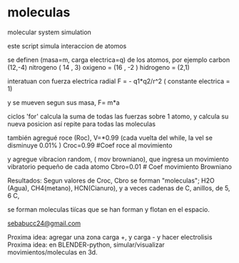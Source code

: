 # moleculas
molecular system simulation 

este script simula interaccion de atomos 

se definen (masa=m, carga electrica=q) de los atomos, 
por ejemplo 
carbon (12,-4)
nitrogeno  ( 14 , 3) 
oxigeno =  (16 , -2 ) 
hidrogeno = (2,1)

interatuan con fuerza electrica radial 
F = - q1*q2/r^2   ( constante electrica = 1) 

y se mueven segun sus masa, F= m*a 

ciclos 'for' calcula la suma de todas las fuerzas sobre 1 atomo, y calcula su nueva posicion 
así repite para todas las moleculas

también agregué roce (Roc), V=*0.99 (cada vuelta del while, la vel se disminuye 0.01% )
Croc=0.99  #Coef roce al movimiento

y agregue vibracion random, 
( mov browniano), que ingresa un movimiento vibratorio pequeño de cada atomo
Cbro=0.01   # Coef movimiento Browniano

Resultados: 
Segun valores de Croc, Cbro 
se forman "moleculas"; 
H2O (Agua), CH4(metano), HCN(Cianuro), 
y a veces cadenas de C, anillos, de 5, 6 C, 


se forman moleculas tiícas que se han forman y flotan en el espacio.

sebabucc24@gmail.com


Proxima idea: agregar una zona carga +, y carga - y hacer electrolisis
Proxima idea: en BLENDER-python, simular/visualizar movimientos/moleculas en 3d. 










